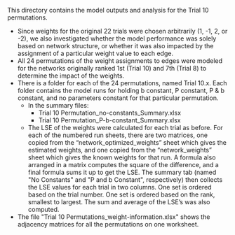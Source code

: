 This directory contains the model outputs and analysis for the Trial 10 permutations.

- Since weights for the original 22 trials were chosen arbitrarily (1, -1, 2, or -2), we also investigated whether the model performance was solely based on network structure, or whether it was also impacted by the assignment of a particular weight value to each edge.
- All 24 permutations of the weight assignments to edges were modeled for the networks originally ranked 1st (Trial 10) and 7th (Trial 8) to determine the impact of the weights.
- There is a folder for each of the 24 permutations, named Trial 10.x.  Each folder contains the model runs for holding b constant, P constant, P & b constant, and no parameters constant for that particular permutation.
  - In the summary files:
    - Trial 10 Permutation_no-constants_Summary.xlsx
    - Trial 10 Permutation_P-b-constant_Summary.xlsx
  - The LSE of the weights were calculated for each trial as before. For each of the numbered run sheets, there are two matrices, one copied from the “network_optimized_weights” sheet which gives the estimated weights, and one copied from the “network_weights” sheet which gives the known weights for that run.  A formula also arranged in a matrix computes the square of the difference, and a final formula sums it up to get the LSE. The summary tab (named "No Constants" and "P and b Constant", respectively) then collects the LSE values for each trial in two columns.  One set is ordered based on the trial number.  One set is ordered based on the rank, smallest to largest.  The sum and average of the LSE’s was also computed.
- The file "Trial 10 Permutations_weight-information.xlsx" shows the adjacency matrices for all the permutations on one worksheet.
